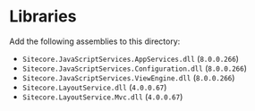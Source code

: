 # Libraries

Add the following assemblies to this directory:

- `Sitecore.JavaScriptServices.AppServices.dll` (`8.0.0.266`)
- `Sitecore.JavaScriptServices.Configuration.dll` (`8.0.0.266`)
- `Sitecore.JavaScriptServices.ViewEngine.dll` (`8.0.0.266`)
- `Sitecore.LayoutService.dll` (`4.0.0.67`)
- `Sitecore.LayoutService.Mvc.dll` (`4.0.0.67`)
